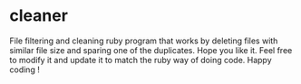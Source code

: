 # cleaner
File filtering and cleaning ruby program that works by deleting files with similar file size and sparing one of the duplicates.
Hope you like it.
Feel free to modify it and update it to match the ruby way of doing code.
Happy coding !
